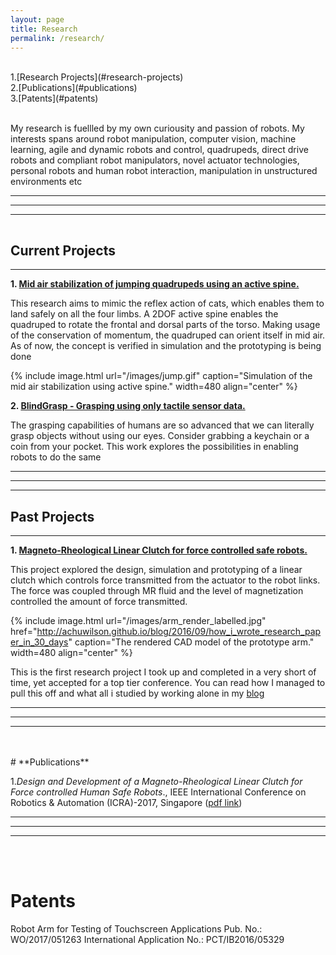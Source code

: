 ```yaml
---
layout: page
title: Research
permalink: /research/
---
```


<br>
1.[Research Projects](#research-projects)<br>
2.[Publications](#publications)<br>
3.[Patents](#patents)<br>
<br>

My research is fuellled by my own curiousity and passion of robots. My interests spans around robot manipulation, computer vision, machine learning, agile and dynamic robots and control, quadrupeds, direct drive robots and  compliant robot manipulators, novel actuator technologies, personal robots and human robot interaction, manipulation in unstructured environments etc


---
***
___


<hr style="clear:both;visibility: hidden;" />  




## **Current Projects**


---

**1. [Mid air stabilization of jumping quadrupeds using an active spine.](#)**

This research aims to mimic the reflex action of cats, which enables them to land safely on all the four limbs. A 2DOF active spine enables  the quadruped to rotate the frontal and dorsal parts of the torso. Making usage of the conservation of momentum, the quadruped can orient itself in mid air. As of now, the concept is verified in simulation and the prototyping is being done

{% include image.html url="/images/jump.gif"  caption="Simulation of the mid air stabilization using active spine." width=480  align="center" %}


**2. [BlindGrasp -  Grasping using only tactile sensor data.](#)**


The grasping capabilities of humans are so advanced that we can literally grasp objects without using our eyes. Consider grabbing a keychain or a coin from your pocket. This work explores the possibilities in enabling robots to do the same 

---
***
___

## **Past Projects**
---

**1. [Magneto-Rheological Linear Clutch for force controlled safe robots.](http://achuwilson.github.io/blog/2016/09/how_i_wrote_research_paper_in_30_days/)**

This project explored the design, simulation and prototyping of a linear clutch which controls force transmitted from the actuator to the robot links.  The force was coupled through MR fluid and the level of magnetization controlled the amount of force transmitted.


{% include image.html url="/images/arm_render_labelled.jpg" href="http://achuwilson.github.io/blog/2016/09/how_i_wrote_research_paper_in_30_days" caption="The rendered CAD model of the prototype arm."  width=480 align="center" %}

 This is the first research project I took up and completed in a very short of time, yet accepted for a top tier conference. You can read how I managed to pull this off and what all i studied by working alone in my [blog](http://achuwilson.github.io/blog/2016/09/how_i_wrote_research_paper_in_30_days/)


---
***
___



<br>
<br>
# **Publications**




1.*Design and Development of a Magneto-Rheological Linear Clutch for Force controlled Human Safe Robots*., IEEE International Conference on Robotics & Automation (ICRA)-2017, Singapore ([pdf link](http://ieeexplore.ieee.org/document/7989076/))


---
***
___





<br>
<br>


# **Patents**

Robot Arm for Testing of Touchscreen Applications
Pub. No.: WO/2017/051263
International Application No.: PCT/IB2016/05329
